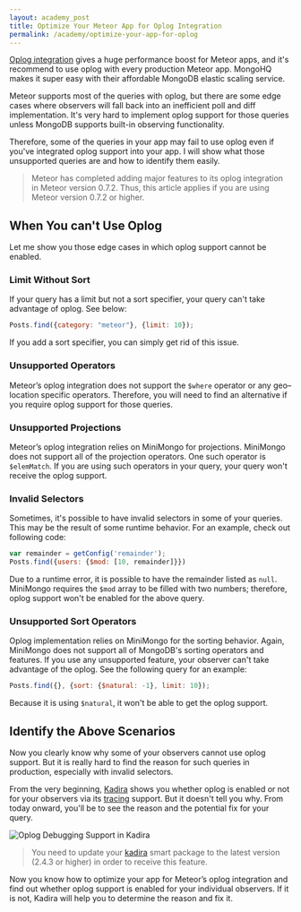 ```yaml
---
layout: academy_post
title: Optimize Your Meteor App for Oplog Integration
permalink: /academy/optimize-your-app-for-oplog
---
```


[Oplog integration](https://github.com/meteor/meteor/wiki/Oplog-Observe-Driver) gives a huge performance boost for Meteor apps, and it's recommend to use oplog with every production Meteor app. MongoHQ makes it super easy with their affordable MongoDB elastic scaling service.

Meteor supports most of the queries with oplog, but there are some edge cases where observers will fall back into an inefficient poll and diff implementation. It's very hard to implement oplog support for those queries unless MongoDB supports built-in observing functionality.

Therefore, some of the queries in your app may fail to use oplog even if you've integrated oplog support into your app. I will show what those unsupported queries are and how to identify them easily.

> Meteor has completed adding major features to its oplog integration in Meteor version 0.7.2. Thus, this article applies if you are using Meteor version 0.7.2 or higher.

## When You can't Use Oplog

Let me show you those edge cases in which oplog support cannot be enabled.

### Limit Without Sort

If your query has a limit but not a sort specifier, your query can't take advantage of oplog. See below:

~~~js
Posts.find({category: "meteor"}, {limit: 10});
~~~

If you add a sort specifier, you can simply get rid of this issue.

### Unsupported Operators

Meteor’s oplog integration does not support the `$where` operator or any geo–location specific operators. Therefore, you will need to find an alternative if you require oplog support for those queries.

### Unsupported Projections

Meteor’s oplog integration relies on MiniMongo for projections. MiniMongo does not support all of the projection operators. One such operator is `$elemMatch`. If you are using such operators in your query, your query won't receive the oplog support.

### Invalid Selectors

Sometimes, it's possible to have invalid selectors in some of your queries. This may be the result of some runtime behavior. For an example, check out following code:

~~~js
var remainder = getConfig('remainder');
Posts.find({users: {$mod: [10, remainder]}})
~~~

Due to a runtime error, it is possible to have the remainder listed as `null`. MiniMongo requires the `$mod` array to be filled with two numbers; therefore, oplog support won't be enabled for the above query.

### Unsupported Sort Operators

Oplog implementation relies on MiniMongo for the sorting behavior. Again, MiniMongo does not support all of MongoDB's sorting operators and features. If you use any unsupported feature, your observer can't take advantage of the oplog. See the following query for an example:

~~~js
Posts.find({}, {sort: {$natural: -1}, limit: 10});
~~~

Because it is using `$natural`, it won't be able to get the oplog support.

## Identify the Above Scenarios

Now you clearly know why some of your observers cannot use oplog support. But it is really hard to find the reason for such queries in production, especially with invalid selectors.

From the very beginning, [Kadira](https://kadira.io) shows you whether oplog is enabled or not for your observers via its [tracing](http://support.kadira.io/knowledgebase/articles/347453-response-time-with-traces) support. But it doesn't tell you why. From today onward, you'll be to see the reason and the potential fix for your query.

![Oplog Debugging Support in Kadira](https://i.cloudup.com/FA2NrHshgj.png)

> You need to update your [kadira](https://atmospherejs.com/package/kadira) smart package to the latest version (2.4.3 or higher) in order to receive this feature.

Now you know how to optimize your app for Meteor’s oplog integration and find out whether oplog support is enabled for your individual observers. If it is not, Kadira will help you to determine the reason and fix it.
